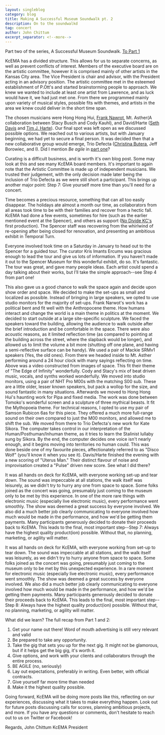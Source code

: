 ```yaml
---
layout: singleblog
category: blog
title: Making A Successful Museum Soundwalk pt. 2
description: On to the soundwalkd
tag: concert
author: John Chittum
excerpt_separator: <!--more-->
---
```


Part two of the series, A Successful Museum Soundwalk. [To Part 1](/blog/2017/02/27/SoundwalkSuccess-Pt1/)

KcEMA has a divided structure. This allows for us to separate concerns, as well as prevent conflicts of interest. Members of the executive board are on the artistic committee, however it is comprised mainly of other artists in the Kansas City area. The Vice President is chair and advisor, with the President acting in an advisory position. The artistic committee met in the esteemed establishment of P.Ott's and started brainstorming people to approach. We knew we wanted to include at least one artist from Lawrence, and as luck would have it, we had just met one. From there we programmed mainly upon variety of musical styles, possible fits with themes, and artists in the area we knew could deliver in the short time span.

The chosen musicians were Hong Hong Hui, [Frank Nawrot](https://soundcloud.com/franknawrot), Mt. Asther(A collaboration between Stacy Busch and Cody Kauhl), and David/Harte ([Seth Davis](https://soundcloud.com/user-507056231) and [Tim J. Harte](https://soundcloud.com/dun6304m4573r)). Our final spot was left open as we discussed possible options. We reached out to various artists, but with January beginning, we had yet to secure a final person. It was decided then that a new collaborative group would emerge, Trio Defecta ([Christina Butera](http://www.christinafrancescabutera.com/), Jeff Borowiec, and I). Did I mention *Be agile* in [part one](/blog/2017/02/27/SoundwalkSuccess-Pt1/)?
<!--more-->
Curating is a difficult business, and is worth it's own blog post. Some may look at this and see many KcEMA board members. It's important to again note that the Artistic Committee is made up of independent musicians. We trusted their judgement, with the only decision made later being the inclusion of Trio Defecta as we were still short a participant. This brings up another major point: Step 7: Give yourself more time than you'll need for a concert.

Time becomes a precious resource, something that can all too easily disappear. The holidays ate almost a month our time, as collaborators from all areas took time to be with their families and recover from a hectic fall. KcEMA had done a few events, sometimes for hire (such as the earlier mentioned event at the Spencer), and others as support ([No Divide KC's](https://www.facebook.com/nodividekc/) first production). The Spencer staff was recovering from the whirlwind of re-opening after being closed for renovation, and presenting an ambitious exhibit in Temporal Turn.

Everyone involved took time on a Saturday in January to head out to the Spencer for a guided tour. The curator Kris Imants Ercums was gracious enough to lead the tour and give us lots of information. If you haven't made it out to the Spencer Museum for this wonderful exhibit, do so. It's fantastic. The tour was great, and gave many people ideas. Each artist could spend a day talking about their works, but I’ll take the simple approach--see Step 4 from part one!

This also gave us a good chance to walk the space again and decide upon show order and space. We decided to make the set-ups as small and localized as possible. Instead of bringing in large speakers, we opted to use studio monitors for the majority of set-ups. Frank Narwot's work has a political bent and fit well with the Anthropocene theme. How humans interact and change the world is a main theme in politics at the moment. We decided to start outside at a large site-specific sculpture. We faced the speakers toward the building, allowing the audience to walk outside after the brief introduction and be comfortable in the space. There were also acoustic reasons, as it limited reflection time (as compared to pointing at the building across the street, where the slapback would be longer), and allowed us to limit the volume a bit more (shutting off one plane, and having a semi-reflective surface can be handy). We used a pair of Mackie SRMv1 speakers (Yes, the old ones). From there we headed inside to Mt. Asther performing around a 24 hour clock with many sayings reflecting on time. Above was a video constructed from images of space. This fit their theme of "The Edge of Infinity" wonderfully. Cody and Stacy's mix of beat driven music, vocals, and synths worked wonderfully. We moved into studio monitors, using a pair of NHT Pro M00s with the matching S00 sub. These are a little older, lesser known speakers, but pack a wollop for the size, and sound fantastic in many situations. Afterwards we moved to Hong Hong Hui's haunting work for Pipa and fixed media. The work was done between Tomoko's wonderful screen and a sculpture of three mythical beasts. It fit the Mythopoeia theme. For technical reasons, I opted to use my pair of Samson Rubicon 6as for this piece. They offered a much more full-range sound on their own compared to just the M00 monitors, and allowed me to shift the sub. We moved from there to Trio Defecta's new work for Kate Sikora. The computer takes control in our interpretation of the Human/Posthuman/Inhuman theme, as it tries to learn the Stalinist lullaby sung by Sikora. By the end, the computer decides one voice isn't nearly enough, and it begins moving into territories no human could. This was done beside one of my favourite pieces, affectionately referred to as "Disco Wolf" (you'll know it when you see it). Davis/Harte finished the evening with a new scoring of "Uterus Man." Their distinct flavour of noise and improvisation created a "Pulse" driven new score. See what I did there?

It was all hands on deck for KcEMA, with everyone working set-up and tear down. The sound was impeccable at all stations, the walk itself was leisurely, as we didn't try to hurry any one from space to space. Some folks joined as the concert was going, presumably just coming to the museum only to be met by this experience. In one of the more rare things with electronic music (especially live electronic music), every performance went smoothly. The show was deemed a great success by everyone involved. We also did a much better job clearly communicating to everyone involved how much would be made in the performance, and how we'd be getting them payments. Many participants generously decided to donate their proceeds back to KcEMA. This leads to the final, most important step--Step 7: Always have the highest quality product(ion) possible. Without that, no planning, marketing, or agility will matter.

It was all hands on deck for KcEMA, with everyone working from set-up to tear down. The sound was impeccable at all stations, and the walk itself was leisurely, as we didn't try to hurry anyone from space to space. Some folks joined as the concert was going, presumably just coming to the museum only to be met by this unexpected experience. In a rare moment for electronic music (especially live electronic music), every performance went smoothly. The show was deemed a great success by everyone involved. We also did a much better job clearly communicating to everyone involved how much would be made in the performance, and how we'd be getting them payments. Many participants generously decided to donate their proceeds back to KcEMA. This leads to the final, most important step--Step 8: Always have the highest quality product(ion) possible. Without that, no planning, marketing, or agility will matter.

What did we learn? The full recap from Part 1 and 2:
1. Get your name out there! Word of mouth advertising is still very relevant and valid
2. Be prepared to take any opportunity.
3. Take the gig that sets you up for the next gig. It might not be glamorous, but if it helps get the big gig, it's worth it.
4. Give options, and work with your clients and collaborators through the entire process. 
5. BE AGILE (no, seriously)
6. Lay out expectations, preferably in writing. Even better, with official contracts.
7. Give yourself far more time than needed
8. Make it the highest quality possible.

Going forward, KcEMA will be doing more posts like this, reflecting on our experiences, discussing what it takes to make everything happen. Look out for future posts discussing calls for scores, planning ambitious projects, and more. If you have any questions or comments, don't hesitate to reach out to us on Twitter or Facebook!

Regards,
John Chittum KcEMA President
